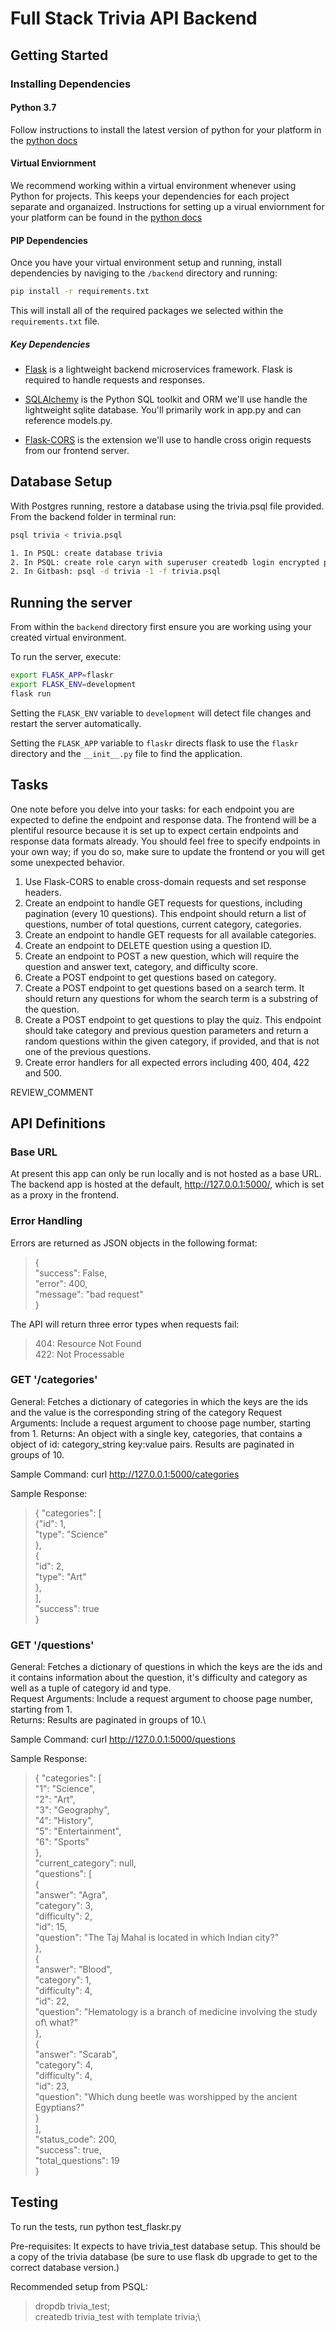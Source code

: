# Full Stack Trivia API Backend

## Getting Started

### Installing Dependencies

#### Python 3.7

Follow instructions to install the latest version of python for your platform in the [python docs](https://docs.python.org/3/using/unix.html#getting-and-installing-the-latest-version-of-python)

#### Virtual Enviornment

We recommend working within a virtual environment whenever using Python for projects. This keeps your dependencies for each project separate and organaized. Instructions for setting up a virual enviornment for your platform can be found in the [python docs](https://packaging.python.org/guides/installing-using-pip-and-virtual-environments/)

#### PIP Dependencies

Once you have your virtual environment setup and running, install dependencies by naviging to the `/backend` directory and running:

```bash
pip install -r requirements.txt
```

This will install all of the required packages we selected within the `requirements.txt` file.

##### Key Dependencies

- [Flask](http://flask.pocoo.org/)  is a lightweight backend microservices framework. Flask is required to handle requests and responses.

- [SQLAlchemy](https://www.sqlalchemy.org/) is the Python SQL toolkit and ORM we'll use handle the lightweight sqlite database. You'll primarily work in app.py and can reference models.py.

- [Flask-CORS](https://flask-cors.readthedocs.io/en/latest/#) is the extension we'll use to handle cross origin requests from our frontend server.

## Database Setup
With Postgres running, restore a database using the trivia.psql file provided. From the backend folder in terminal run:
```bash
psql trivia < trivia.psql

1. In PSQL: create database trivia
2. In PSQL: create role caryn with superuser createdb login encrypted password 'caryn';
2. In Gitbash: psql -d trivia -1 -f trivia.psql
```

## Running the server

From within the `backend` directory first ensure you are working using your created virtual environment.

To run the server, execute:

```bash
export FLASK_APP=flaskr
export FLASK_ENV=development
flask run
```

Setting the `FLASK_ENV` variable to `development` will detect file changes and restart the server automatically.

Setting the `FLASK_APP` variable to `flaskr` directs flask to use the `flaskr` directory and the `__init__.py` file to find the application.

## Tasks

One note before you delve into your tasks: for each endpoint you are expected to define the endpoint and response data. The frontend will be a plentiful resource because it is set up to expect certain endpoints and response data formats already. You should feel free to specify endpoints in your own way; if you do so, make sure to update the frontend or you will get some unexpected behavior.

1. Use Flask-CORS to enable cross-domain requests and set response headers.
2. Create an endpoint to handle GET requests for questions, including pagination (every 10 questions). This endpoint should return a list of questions, number of total questions, current category, categories.
3. Create an endpoint to handle GET requests for all available categories.
4. Create an endpoint to DELETE question using a question ID.
5. Create an endpoint to POST a new question, which will require the question and answer text, category, and difficulty score.
6. Create a POST endpoint to get questions based on category.
7. Create a POST endpoint to get questions based on a search term. It should return any questions for whom the search term is a substring of the question.
8. Create a POST endpoint to get questions to play the quiz. This endpoint should take category and previous question parameters and return a random questions within the given category, if provided, and that is not one of the previous questions.
9. Create error handlers for all expected errors including 400, 404, 422 and 500.

REVIEW_COMMENT

## API Definitions

### Base URL
At present this app can only be run locally and is not hosted as a base URL. The backend app is hosted at the default, http://127.0.0.1:5000/, which is set as a proxy in the frontend.

### Error Handling
Errors are returned as JSON objects in the following format:
> {\
"success": False,\
"error": 400,\
"message": "bad request"\
}

The API will return three error types when requests fail:
>    404: Resource Not Found\
    422: Not Processable

### GET '/categories'

General: Fetches a dictionary of categories in which the keys are the ids and the value is the corresponding string of the category
Request Arguments: Include a request argument to choose page number, starting from 1.
Returns: An object with a single key, categories, that contains a object of id: category_string key:value pairs. Results are paginated in groups of 10.

Sample Command: curl http://127.0.0.1:5000/categories

Sample Response:
>{ "categories": [\
{"id": 1,\
"type": "Science"\
},\
{\
"id": 2,\
"type": "Art"\
  },\
],\
"success": true\
}

### GET '/questions'

General: Fetches a dictionary of questions in which the keys are the ids and it contains information about the question, it's difficulty and category as well as a tuple of category id and type.\
Request Arguments: Include a request argument to choose page number, starting from 1.\
Returns: Results are paginated in groups of 10.\

Sample Command: curl http://127.0.0.1:5000/questions

Sample Response:
>  { "categories": [\
    "1": "Science",\
    "2": "Art",\
    "3": "Geography",\
    "4": "History",\
    "5": "Entertainment",\
    "6": "Sports"\
  },\
  "current_category": null,\
  "questions": [\
    {\
      "answer": "Agra",\
      "category": 3,\
      "difficulty": 2,\
      "id": 15,\
      "question": "The Taj Mahal is located in which Indian city?"\
    },\
  {\
    "answer": "Blood",\
    "category": 1,\
    "difficulty": 4,\
    "id": 22,\
    "question": "Hematology is a branch of medicine involving the study of\ what?"\
  },\
  {\
    "answer": "Scarab",\
    "category": 4,\
    "difficulty": 4,\
    "id": 23,\
    "question": "Which dung beetle was worshipped by the ancient Egyptians?"\
  }\
  ],\
  "status_code": 200,\
  "success": true,\
  "total_questions": 19\
  }

## Testing
To run the tests, run python test_flaskr.py

Pre-requisites:
It expects to have trivia_test database setup. This should be a copy of the trivia database (be sure to use flask db upgrade to get to the correct database version.)

Recommended setup from PSQL:
> dropdb trivia_test;\
  createdb trivia_test with template trivia;\

```
